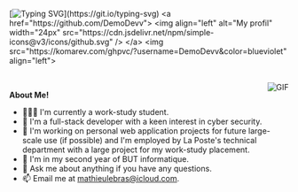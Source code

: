 [![Typing SVG](https://readme-typing-svg.demolab.com?font=Fira+Code&pause=1000&color=8538F7&random=false&width=435&lines=Hey+%F0%9F%91%8B%2C+I'm+Mathieu+!;A+french+developer+%26+Student+%F0%9F%9A%80.)](https://git.io/typing-svg)  
<a href="https://github.com/DemoDevv">
  <img align="left" alt="My profil" width="24px" src="https://cdn.jsdelivr.net/npm/simple-icons@v3/icons/github.svg" />
</a>
<img src="https://komarev.com/ghpvc/?username=DemoDevv&color=blueviolet" align="left">



<br />

<img align="right" alt="GIF" src="https://i.pinimg.com/originals/e4/26/70/e426702edf874b181aced1e2fa5c6cde.gif" />

**About Me!**

- 👨🏽‍💻 I'm currently a work-study student.
- 🌱 I'm a full-stack developer with a keen interest in cyber security.
- 🤔 I'm working on personal web application projects for future large-scale use (if possible) and I'm employed by La Poste's technical department with a large project for my work-study placement.
- 💼 I'm in my second year of BUT informatique.
- 💬 Ask me about anything if you have any questions.
- 📫 Email me at [mathieulebras@icloud.com](mailto:mathieulebras@icloud.com).
<!-- - 📝 See my [Curriculum Vitae](https://drive.google.com/file/d/1PxlxLA6vGXslYmwybcA_dlr4uQhq-tkm/view?usp=sharing) to get more info. -->

<!--<img src="https://github-readme-stats.vercel.app/api?username=DemoDevv&show_icons=true&hide_border=true&count_private=true&theme=shades-of-purple&icon_color=fad000" alt="DemoDevv's GitHub Stats">
